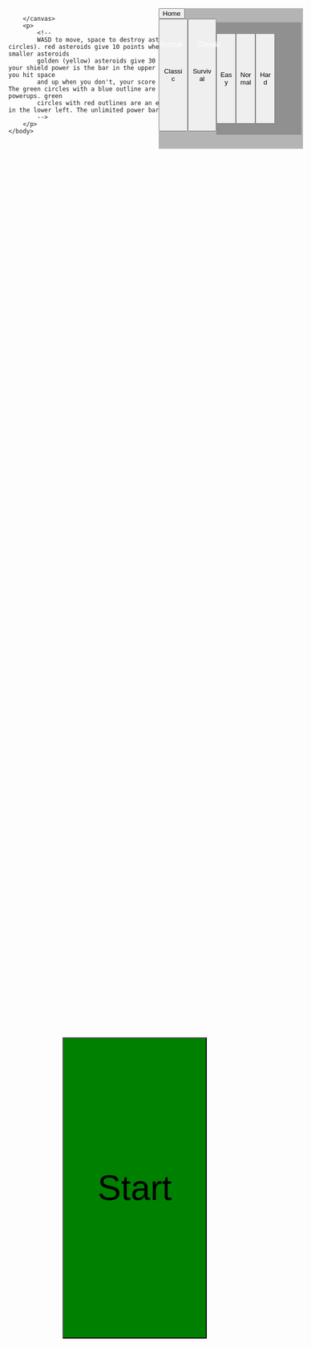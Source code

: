 <!DOCTYPE html>
<html>
    <head>
        <title>Bounce</title>
        <script src = "gameobjects.js"></script>
        <script src = "input.js"></script>
        <script src = "structure.js"></script>
        <script src = "main.js"></script>
    </head>
    <body onkeydown = "keyDown(event)" onkeyup="keyUp(event);" onresize = "resize()">
        <style>
            html, body{
                height:100%;
                overflow:hidden;
            }
            #main{
                width:96%;
                background-color:rgb(0, 10, 20);
            }
            #ui{
                position:absolute;
                left:55%;
                width:30%;
                height:7%;
                float:left;
                background-color:rgba(150, 150, 150, 0.7);
            }
            #difficulty-select{
                position:absolute;
                left:40%;
                width:59%;
                height:80%;
                top:10%;
                background-color:rgba(0, 0, 0, 0.2);
            }
            .dsb{
                position:relative;
                float:left;
                text-align:center;
                width:23%;
                height:80%;
                top:10%;
                display:inherit;
                pointer-events:inherit;
            }
            .gs{
                position:relative;
                float:left;
                text-align:center;
                width:20%;
                height:80%;
                top:10%;
                display:inherit;
                pointer-events:inherit;
            }
            #restart{
                position:absolute;
                width: 30%;
                height:15%;
                left: 35%;
                top: 52.5%;
                background-color:green;
                font-size:500%;
                float:left;
            }
            #difficulty-display{
                position:relative;
                color:white;
                top:10%;
                left:-40%;
                float:left;
            }
            #gamemode-display{
                position:relative;
                color:white;
                top:10%;
                left:-30%;
            }
            #countdown{
                position:absolute;
                left:85%;
                top:0%;
                font-size:200%;
                color:white;
                display:none;
            }
        </style>
        <div id = "ui">
            <button id = "home" onclick = "goHome()">Home</button>
            <div id = "gamemode-select">
                <button id = "classic" class = "gs" onclick = "setGamemode('Classic')">Classic</button>
                <button id = "survival" class = "gs" onclick = "setGamemode('Survival')">Survival</button>
            </div>
            <div id = "difficulty-select">
                <button id = "easy" class = "dsb" onclick = "setDifficulty('Easy')">Easy</button>
                <button id = "normal" class = "dsb" onclick = "setDifficulty('Normal')">Normal</button>
                <button id = "hard" class = "dsb" onclick = "setDifficulty('Hard')">Hard</button>
            </div>
            <p id = "difficulty-display">Normal</p>
            <p id = "gamemode-display">Classic</p>
        </div>
        <button id = "restart" onclick = "restart()">Start</button>
        <p id = "countdown">60</p>
        <canvas id = "main" onclick = "">
        
        </canvas>
        <p>
            <!--
            WASD to move, space to destroy asteroids (red and yellow circles). red asteroids give 10 points when destroyed and shatter into smaller asteroids
            golden (yellow) asteroids give 30 points and do not shatter. your shield power is the bar in the upper left which will go down when you hit space
            and up when you don't, your score is also in the upper left. The green circles with a blue outline are unlimited shield power powerups. green 
            circles with red outlines are an extra life which will appear in the lower left. The unlimited power bar is in the lower left
            -->
        </p>
    </body>
</html> 
